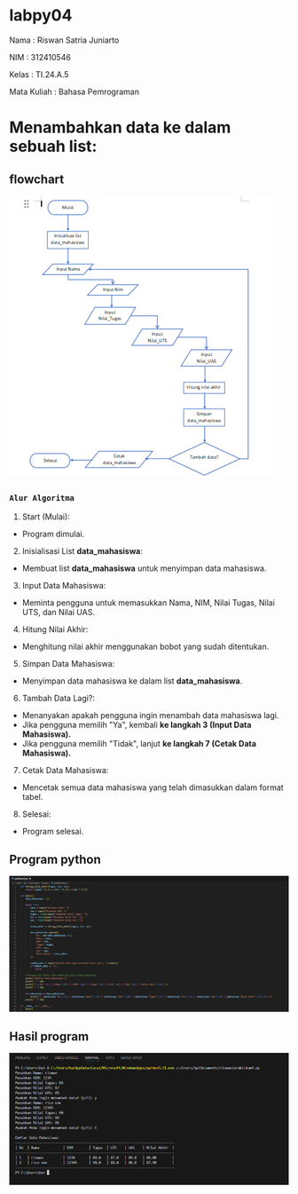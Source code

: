 # labpy04
Nama : Riswan Satria Juniarto <p>
NIM : 312410546 <p>
Kelas : TI.24.A.5 <p>
Mata Kuliah : Bahasa Pemrograman <p>
# Menambahkan data ke dalam sebuah list:
## flowchart
![gambar 2](ss1.png)
### ```Alur Algoritma```
1. Start (Mulai):
- Program dimulai.
2. Inisialisasi List **data_mahasiswa**:
- Membuat list **data_mahasiswa** untuk menyimpan data mahasiswa.
3. Input Data Mahasiswa:
- Meminta pengguna untuk memasukkan Nama, NIM, Nilai Tugas, Nilai UTS, dan Nilai UAS.
4. Hitung Nilai Akhir:
- Menghitung nilai akhir menggunakan bobot yang sudah ditentukan.
5. Simpan Data Mahasiswa:
- Menyimpan data mahasiswa ke dalam list **data_mahasiswa**.
6. Tambah Data Lagi?:
- Menanyakan apakah pengguna ingin menambah data mahasiswa lagi.
- Jika pengguna memilih "Ya", kembali **ke langkah 3 (Input Data Mahasiswa).**
- Jika pengguna memilih "Tidak", lanjut **ke langkah 7 (Cetak Data Mahasiswa).**
7. Cetak Data Mahasiswa:
- Mencetak semua data mahasiswa yang telah dimasukkan dalam format tabel.
8. Selesai:
- Program selesai.
   
## Program python
![gambar 4](ss2.png)
## Hasil program
![gambar 5](ss3.png)
